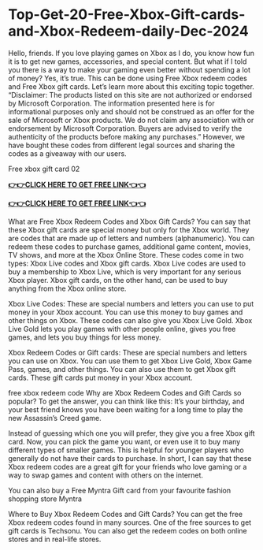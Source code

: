 # Top-Get-20-Free-Xbox-Gift-cards-and-Xbox-Redeem-daily-Dec-2024

Hello, friends. If you love playing games on Xbox as I do, you know how fun it is to get new games, accessories, and special content. But what if I told you there is a way to make your gaming even better without spending a lot of money? Yes, it’s true. This can be done using Free Xbox redeem codes and Free Xbox gift cards. Let’s learn more about this exciting topic together. “Disclaimer: The products listed on this site are not authorized or endorsed by Microsoft Corporation. The information presented here is for informational purposes only and should not be construed as an offer for the sale of Microsoft or Xbox products. We do not claim any association with or endorsement by Microsoft Corporation. Buyers are advised to verify the authenticity of the products before making any purchases.” However, we have bought these codes from different legal sources and sharing the codes as a giveaway with our users.

Free xbox gift card 02

**[👉👉CLICK HERE TO GET FREE LINK👈👈](https://toree.xyz/all-gift-card/)**

**[👉👉CLICK HERE TO GET FREE LINK👈👈](https://toree.xyz/all-gift-card/)**

What are Free Xbox Redeem Codes and Xbox Gift Cards? You can say that these Xbox gift cards are special money but only for the Xbox world. They are codes that are made up of letters and numbers (alphanumeric). You can redeem these codes to purchase games, additional game content, movies, TV shows, and more at the Xbox Online Store. These codes come in two types: Xbox Live codes and Xbox gift cards. Xbox Live codes are used to buy a membership to Xbox Live, which is very important for any serious Xbox player. Xbox gift cards, on the other hand, can be used to buy anything from the Xbox online store.

Xbox Live Codes: These are special numbers and letters you can use to put money in your Xbox account. You can use this money to buy games and other things on Xbox. These codes can also give you Xbox Live Gold. Xbox Live Gold lets you play games with other people online, gives you free games, and lets you buy things for less money.

Xbox Redeem Codes or Gift cards: These are special numbers and letters you can use on Xbox. You can use them to get Xbox Live Gold, Xbox Game Pass, games, and other things. You can also use them to get Xbox gift cards. These gift cards put money in your Xbox account.

free xbox redeem code Why are Xbox Redeem Codes and Gift Cards so popular? To get the answer, you can think like this: It’s your birthday, and your best friend knows you have been waiting for a long time to play the new Assassin’s Creed game.

Instead of guessing which one you will prefer, they give you a free Xbox gift card. Now, you can pick the game you want, or even use it to buy many different types of smaller games. This is helpful for younger players who generally do not have their cards to purchase. In short, I can say that these Xbox redeem codes are a great gift for your friends who love gaming or a way to swap games and content with others on the internet.

You can also buy a Free Myntra Gift card from your favourite fashion shopping store Myntra

Where to Buy Xbox Redeem Codes and Gift Cards? You can get the free Xbox redeem codes found in many sources. One of the free sources to get gift cards is Techsonu. You can also get the redeem codes on both online stores and in real-life stores.
